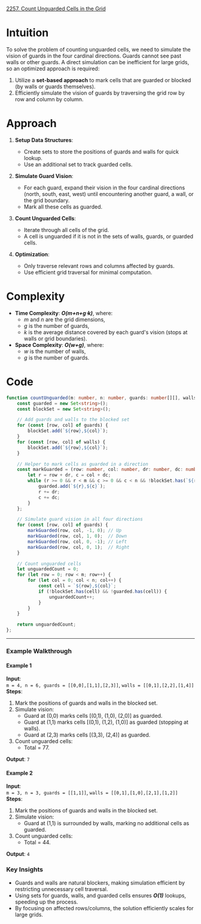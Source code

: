[2257. Count Unguarded Cells in the Grid](https://leetcode.com/problems/count-unguarded-cells-in-the-grid/)

# Intuition

To solve the problem of counting unguarded cells, we need to simulate the vision of guards in the four cardinal directions. Guards cannot see past walls or other guards. A direct simulation can be inefficient for large grids, so an optimized approach is required:

1. Utilize a **set-based approach** to mark cells that are guarded or blocked (by walls or guards themselves).
2. Efficiently simulate the vision of guards by traversing the grid row by row and column by column.

# Approach

1. **Setup Data Structures**:
    
    - Create sets to store the positions of guards and walls for quick lookup.
    - Use an additional set to track guarded cells.
2. **Simulate Guard Vision**:
    
    - For each guard, expand their vision in the four cardinal directions (north, south, east, west) until encountering another guard, a wall, or the grid boundary.
    - Mark all these cells as guarded.
3. **Count Unguarded Cells**:
    
    - Iterate through all cells of the grid.
    - A cell is unguarded if it is not in the sets of walls, guards, or guarded cells.
4. **Optimization**:
    
    - Only traverse relevant rows and columns affected by guards.
    - Use efficient grid traversal for minimal computation.

# Complexity

- **Time Complexity**: ***O(m+n+g⋅k)***, where:
    - *m* and *n* are the grid dimensions,
    - *g* is the number of guards,
    - *k* is the average distance covered by each guard's vision (stops at walls or grid boundaries).
- **Space Complexity**: ***O(w+g)***, where:
    - *w* is the number of walls,
    - *g* is the number of guards.

# Code

```typescript
function countUnguarded(m: number, n: number, guards: number[][], walls: number[][]): number {
    const guarded = new Set<string>();
    const blockSet = new Set<string>();

    // Add guards and walls to the blocked set
    for (const [row, col] of guards) {
        blockSet.add(`${row},${col}`);
    }
    for (const [row, col] of walls) {
        blockSet.add(`${row},${col}`);
    }

    // Helper to mark cells as guarded in a direction
    const markGuarded = (row: number, col: number, dr: number, dc: number) => {
        let r = row + dr, c = col + dc;
        while (r >= 0 && r < m && c >= 0 && c < n && !blockSet.has(`${r},${c}`)) {
            guarded.add(`${r},${c}`);
            r += dr;
            c += dc;
        }
    };

    // Simulate guard vision in all four directions
    for (const [row, col] of guards) {
        markGuarded(row, col, -1, 0); // Up
        markGuarded(row, col, 1, 0);  // Down
        markGuarded(row, col, 0, -1); // Left
        markGuarded(row, col, 0, 1);  // Right
    }

    // Count unguarded cells
    let unguardedCount = 0;
    for (let row = 0; row < m; row++) {
        for (let col = 0; col < n; col++) {
            const cell = `${row},${col}`;
            if (!blockSet.has(cell) && !guarded.has(cell)) {
                unguardedCount++;
            }
        }
    }

    return unguardedCount;
};

```

---

### Example Walkthrough

#### Example 1

**Input**:  
`m = 4, n = 6, guards = [[0,0],[1,1],[2,3]]`, `walls = [[0,1],[2,2],[1,4]]`  
**Steps**:

1. Mark the positions of guards and walls in the blocked set.
2. Simulate vision:
    - Guard at (0,0) marks cells [(0,1), (1,0), (2,0)] as guarded.
    - Guard at (1,1) marks cells [(0,1), (1,2), (1,0)] as guarded (stopping at walls).
    - Guard at (2,3) marks cells [(3,3), (2,4)] as guarded.
3. Count unguarded cells:
    - Total = 77.

**Output**: `7`

#### Example 2

**Input**:  
`m = 3, n = 3, guards = [[1,1]]`, `walls = [[0,1],[1,0],[2,1],[1,2]]`  
**Steps**:

1. Mark the positions of guards and walls in the blocked set.
2. Simulate vision:
    - Guard at (1,1) is surrounded by walls, marking no additional cells as guarded.
3. Count unguarded cells:
    - Total = 44.

**Output**: `4`

### Key Insights

- Guards and walls are natural blockers, making simulation efficient by restricting unnecessary cell traversal.
- Using sets for guards, walls, and guarded cells ensures ***O(1)*** lookups, speeding up the process.
- By focusing on affected rows/columns, the solution efficiently scales for large grids.